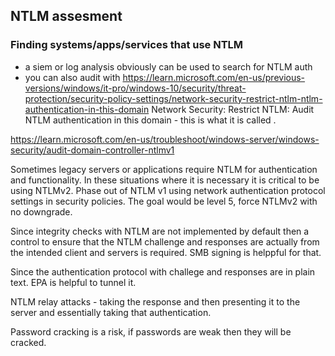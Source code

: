 ## NTLM assesment

### Finding systems/apps/services that use NTLM
- a siem or log analysis obviously can be used to search for NTLM auth
- you can also audit with https://learn.microsoft.com/en-us/previous-versions/windows/it-pro/windows-10/security/threat-protection/security-policy-settings/network-security-restrict-ntlm-ntlm-authentication-in-this-domain  Network Security: Restrict NTLM: Audit NTLM authentication in this domain - this is what it is called . 

https://learn.microsoft.com/en-us/troubleshoot/windows-server/windows-security/audit-domain-controller-ntlmv1 

Sometimes legacy servers or applications require NTLM for authentication and functionality. In these situations where it is necessary it is critical to be using NTLMv2. Phase out of NTLM v1 using network authentication protocol settings in security policies. The goal would be level 5, force NTLMv2 with no downgrade. 

Since integrity checks with NTLM are not implemented by default then a control to ensure that the NTLM challenge and responses are actually from the intended client and servers is required. SMB signing is helppful for that. 

Since the authentication protocol with challege and responses are in plain text. EPA is helpful to tunnel it. 

NTLM relay attacks - taking the response and then presenting it to the server and essentially taking that authentication. 

Password cracking is a risk, if passwords are weak then they will be cracked. 
